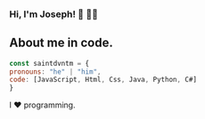  ### Hi, I'm Joseph! 👋 👨‍💻


## About me in code.
 ```js
const saintdvntm = {
pronouns: "he" | "him",
code: [JavaScript, Html, Css, Java, Python, C#]
} 
```
I ❤️ programming. 
